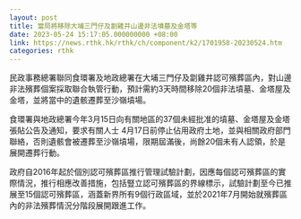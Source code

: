 ```yaml
---
layout: post
title: 當局將移除大埔三門仔及劏雞井山邊非法墳墓及金塔等
date: 2023-05-24 15:17:05.000000000 +08:00
link: https://news.rthk.hk/rthk/ch/component/k2/1701958-20230524.htm
categories: rthk
---
```


民政事務總署聯同食環署及地政總署在大埔三門仔及劏雞井認可殯葬區內，對山邊非法殯葬個案採取聯合執管行動，預計需約3天時間移除20個非法墳墓、金塔屋及金塔，並將當中的遺骸遷葬至沙嶺墳場。

食環署與地政總署今年3月15日向有關地區的37個未經批准的墳墓、金塔屋及金塔張貼公告及通知，要求有關人士 4月17日前停止佔用政府土地，並與相關政府部門聯絡，否則遺骸會被遷葬至沙嶺墳場，限期屆滿後，尚餘20個未有人認領，於是展開遷葬行動。

政府自2016年起於個別認可殯葬區推行管理試驗計劃，因應每個認可殯葬區的實際情況，推行相應改善措施，包括豎立認可殯葬區的界線標示，試驗計劃至今已推展至15個認可殯葬區，涵蓋新界所有9個行政區域，並於2021年7月開始就殯葬區內的非法殯葬情況分階段展開跟進工作。
